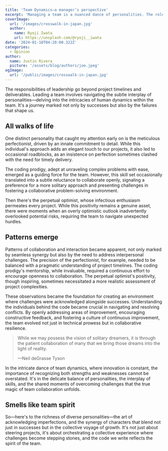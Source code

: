 ```yaml
---
title: 'Team Dynamics—a manager’s perspective'
excerpt: 'Managing a team is a nuanced dance of personalities. The role of managing extends beyond project timelines and deliverables, delving into the intricacies of human dynamics within the team—a journey marked not only by successes but also by the challenges, _and failures_, that shape us.'
coverImage:
  url: '/images/crosswalk-in-japan.jpg'
  author:
    name: Ryoji Iwata
    url: https://unsplash.com/@ryoji__iwata
date: '2024-01-18T04:20:00.322Z'
categories:
  - Opinion
author:
  name: Justin Rivera
  picture: '/assets/blog/authors/joe.jpeg'
ogImage:
  url: '/public/images/crosswalk-in-japan.jpg'
---
```


The responsibilities of leadership go beyond project timelines and deliverables. Leading a team involves navigating the subtle interplay of personalities—delving into the intricacies of human dynamics within the team. It's a journey marked not only by successes but also by the failures that shape us.

## All walks of life

One distinct personality that caught my attention early on is the meticulous perfectionist, driven by an innate commitment to detail. While this individual's approach adds an elegant touch to our projects, it also led to occasional roadblocks, as an insistence on perfection sometimes clashed with the need for timely delivery.

The coding prodigy, adept at unraveling complex problems with ease, emerged as a guiding force for the team. However, this skill set occasionally translated into a subtle reluctance to collaborate openly, signaling a preference for a more solitary approach and presenting challenges in fostering a collaborative problem-solving environment.

Then there's the perpetual optimist, whose infectious enthusiasm permeates every project. While this positivity remains a genuine asset, there were moments when an overly optimistic outlook inadvertently overlooked potential risks, requiring the team to navigate unexpected hurdles.

## Patterns emerge

Patterns of collaboration and interaction became apparent, not only marked by seamless synergy but also by the need to address interpersonal challenges. The precision of the perfectionist, for example, needed to be balanced with a pragmatic understanding of project timelines. The coding prodigy's mentorship, while invaluable, required a continuous effort to encourage openness to collaboration. The perpetual optimist's positivity, though inspiring, sometimes necessitated a more realistic assessment of project complexities.

These observations became the foundation for creating an environment where challenges were acknowledged alongside successes. Understanding the individuals behind the code became crucial in navigating and resolving conflicts. By openly addressing areas of improvement, encouraging constructive feedback, and fostering a culture of continuous improvement, the team evolved not just in technical prowess but in collaborative resilience.

> While we may possess the vision of solitary dreamers, it is through the patient collaboration of many that we bring those dreams into the light of reality.
>
> —Neil deGrasse Tyson

In the intricate dance of team dynamics, where innovation is constant, the importance of recognizing both strengths and weaknesses cannot be overstated. It's in the delicate balance of personalities, the interplay of skills, and the shared moments of overcoming challenges that the true magic of team collaboration unfolds.

## Smells like team spirit

So—here's to the richness of diverse personalities—the art of acknowledging imperfections, and the synergy of characters that blend not just in successes but in the collective voyage of growth. It's not just about steering projects, it's about orchestrating a collective experience where challenges become stepping stones, and the code we write reflects the spirit of the team.
